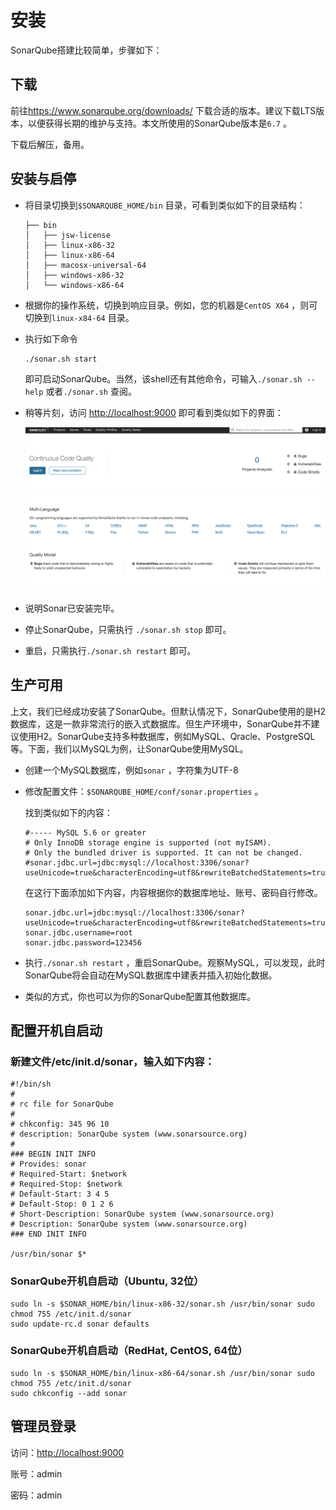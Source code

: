 # 安装

SonarQube搭建比较简单，步骤如下：

## 下载

前往<https://www.sonarqube.org/downloads/> 下载合适的版本。建议下载LTS版本，以便获得长期的维护与支持。本文所使用的SonarQube版本是`6.7` 。

下载后解压，备用。



## 安装与启停

* 将目录切换到`$SONARQUBE_HOME/bin` 目录，可看到类似如下的目录结构：

  ```
  ├── bin
  │   ├── jsw-license
  │   ├── linux-x86-32
  │   ├── linux-x86-64
  │   ├── macosx-universal-64
  │   ├── windows-x86-32
  │   └── windows-x86-64
  ```

* 根据你的操作系统，切换到响应目录。例如，您的机器是`CentOS X64` ，则可切换到`linux-x84-64` 目录。

* 执行如下命令

  ```shell
  ./sonar.sh start
  ```

  即可启动SonarQube。当然，该shell还有其他命令，可输入`./sonar.sh --help` 或者`./sonar.sh` 查阅。

* 稍等片刻，访问 <http://localhost:9000> 即可看到类似如下的界面：

  ![](images/sonar-main-page.png)

* 说明Sonar已安装完毕。

* 停止SonarQube，只需执行 `./sonar.sh stop` 即可。

* 重启，只需执行`./sonar.sh restart` 即可。




## 生产可用

上文，我们已经成功安装了SonarQube。但默认情况下，SonarQube使用的是H2数据库，这是一款非常流行的嵌入式数据库。但生产环境中，SonarQube并不建议使用H2。SonarQube支持多种数据库，例如MySQL、Qracle、PostgreSQL等。下面，我们以MySQL为例，让SonarQube使用MySQL。

* 创建一个MySQL数据库，例如`sonar` ，字符集为UTF-8

* 修改配置文件：`$SONARQUBE_HOME/conf/sonar.properties` 。

  找到类似如下的内容：

  ```
  #----- MySQL 5.6 or greater
  # Only InnoDB storage engine is supported (not myISAM).
  # Only the bundled driver is supported. It can not be changed.
  #sonar.jdbc.url=jdbc:mysql://localhost:3306/sonar?useUnicode=true&characterEncoding=utf8&rewriteBatchedStatements=true&useConfigs=maxPerformance&useSSL=false
  ```

  在这行下面添加如下内容，内容根据你的数据库地址、账号、密码自行修改。

  ```properties
  sonar.jdbc.url=jdbc:mysql://localhost:3306/sonar?useUnicode=true&characterEncoding=utf8&rewriteBatchedStatements=true&useConfigs=maxPerformance&useSSL=false
  sonar.jdbc.username=root
  sonar.jdbc.password=123456
  ```

* 执行`./sonar.sh restart` ，重启SonarQube。观察MySQL，可以发现，此时SonarQube将会自动在MySQL数据库中建表并插入初始化数据。

* 类似的方式，你也可以为你的SonarQube配置其他数据库。




## 配置开机自启动

### 新建文件/etc/init.d/sonar，输入如下内容：

```shell
#!/bin/sh
#
# rc file for SonarQube
#
# chkconfig: 345 96 10
# description: SonarQube system (www.sonarsource.org)
#
### BEGIN INIT INFO
# Provides: sonar
# Required-Start: $network
# Required-Stop: $network
# Default-Start: 3 4 5
# Default-Stop: 0 1 2 6
# Short-Description: SonarQube system (www.sonarsource.org)
# Description: SonarQube system (www.sonarsource.org)
### END INIT INFO
 
/usr/bin/sonar $*
```

### SonarQube开机自启动（Ubuntu, 32位）

```shell
sudo ln -s $SONAR_HOME/bin/linux-x86-32/sonar.sh /usr/bin/sonar sudo chmod 755 /etc/init.d/sonar
sudo update-rc.d sonar defaults
```

### SonarQube开机自启动（RedHat, CentOS, 64位）

```shell
sudo ln -s $SONAR_HOME/bin/linux-x86-64/sonar.sh /usr/bin/sonar sudo chmod 755 /etc/init.d/sonar
sudo chkconfig --add sonar
```







## 管理员登录

访问：<http://localhost:9000>

账号：admin

密码：admin